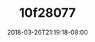 ---
title: 10f28077
date: 2018-03-26T21:19:18-08:00
draft: false
location: Olympic Peninsula, WA
img_url: https://d17enza3bfujl8.cloudfront.net/10f28077.jpg
original_fn: ""
tags:
- Olympic Peninsula, WA
- cars

---